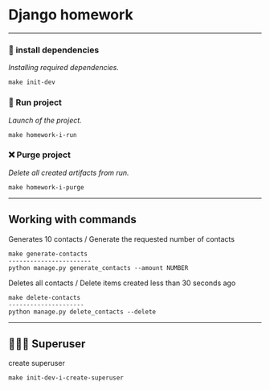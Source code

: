 # Django homework

---

### 🔄 install dependencies

_Installing required dependencies._

```
make init-dev
```

### 🚀 Run project

_Launch of the project._

```
make homework-i-run
```

### ❌ Purge project

_Delete all created artifacts from run._

```
make homework-i-purge
```

---

## Working with commands

Generates 10 contacts / Generate the requested number of contacts

```
make generate-contacts
-----------------------
python manage.py generate_contacts --amount NUMBER
```

Deletes all contacts / Delete items created less than 30 seconds ago
```
make delete-contacts
---------------------
python manage.py delete_contacts --delete
```

---

## 🦸🏼‍♂️ Superuser

create superuser

```
make init-dev-i-create-superuser
```